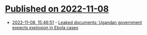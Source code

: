 # [Published on 2022-11-08](index.md)

* [2022-11-08, 15:46:51](https://news.ycombinator.com/item?id=33520244) - [Leaked documents: Ugandan government expects explosion in Ebola cases](https://www.telegraph.co.uk/global-health/science-and-disease/ugandas-ebola-outbreak-projected-kill-500-response-repeats-mistakes/)
